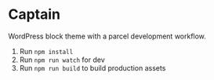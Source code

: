 # Captain

WordPress block theme with a parcel development workflow.

1. Run `npm install`
3. Run `npm run watch` for dev 
4. Run `npm run build` to build production assets